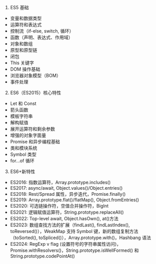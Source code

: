 1. ES5 基础

- 变量和数据类型
- 运算符和表达式
- 控制流（if-else, switch, 循环）
- 函数（声明、表达式、作用域）
- 对象和数组
- 原型和原型链
- 闭包
- This 关键字
- DOM 操作基础
- 浏览器对象模型（BOM）
- 事件处理

2. ES6（ES2015）核心特性

- Let 和 Const
- 箭头函数
- 模板字符串
- 解构赋值
- 展开运算符和剩余参数
- 增强的对象字面量
- Promise 和异步编程基础
- 类和模块系统
- Symbol 类型
- for...of 循环

3. ES6+新特性

- ES2016: 指数运算符，Array.prototype.includes()
- ES2017: async/await, Object.values()/Object.entries()
- ES2018: Rest/Spread 属性，异步迭代，Promise.finally()
- ES2019: Array.prototype.flat()/flatMap(), Object.fromEntries()
- ES2020: 可选链操作符，空值合并操作符，BigInt
- ES2021: 逻辑赋值运算符，String.prototype.replaceAll()
- ES2022: Top-level await, Object.hasOwn(), at()方法
- ES2023: 数组查找方法的扩展（findLast(), findLastIndex(), toReversed()），WeakMap 支持 Symbol 键，新的数组复制方法（toSorted(), toSpliced()），Array.prototype.with()，Hashbang 语法
- ES2024: RegExp v flag (设置符号的字符串属性访问)，Promise.withResolvers()，String.prototype.isWellFormed() 和 String.prototype.codePointAt()
